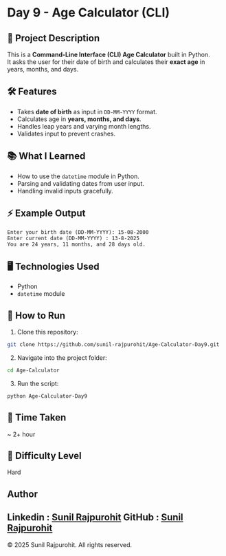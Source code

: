 # Day 9 - Age Calculator (CLI)

## 📌 Project Description
This is a **Command-Line Interface (CLI) Age Calculator** built in Python.  
It asks the user for their date of birth and calculates their **exact age** in years, months, and days.

## 🛠 Features
- Takes **date of birth** as input in `DD-MM-YYYY` format.
- Calculates age in **years, months, and days**.
- Handles leap years and varying month lengths.
- Validates input to prevent crashes.

## 📚 What I Learned
- How to use the `datetime` module in Python.
- Parsing and validating dates from user input.
- Handling invalid inputs gracefully.

## ⚡ Example Output
```text
Enter your birth date (DD-MM-YYYY): 15-08-2000
Enter current date (DD-MM-YYYY) : 13-8-2025
You are 24 years, 11 months, and 28 days old.
```

## 🖥 Technologies Used
- Python 
- `datetime` module

## 🚀 How to Run
1. Clone this repository:
```bash
git clone https://github.com/sunil-rajpurohit/Age-Calculator-Day9.git
```
2. Navigate into the project folder:
```bash
cd Age-Calculator
```
3. Run the script:
```bash
python Age-Calculator-Day9
```

## 📅 Time Taken
~ 2+ hour

## 🎯 Difficulty Level
Hard

## Author 
Linkedin : [Sunil Rajpurohit](https://www.linkedin.com/in/sunil-rajpurohit)
GitHub : [Sunil Rajpurohit](https://github.com/sunil-rajpurohit)
---
© 2025 Sunil Rajpurohit. All rights reserved.

